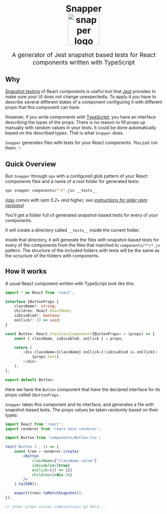 <h1 align="center">
  Snapper
  <br>
  <img src="https://emojipedia-us.s3.amazonaws.com/thumbs/120/apple/118/camera-with-flash_1f4f8.png" alt="snapper logo" title="snapper logo" width="100">
  <br>
</h1>
<p align="center" style="font-size: 1.2rem;">A generator of Jest snapshot based tests for React components written with TypeScript</p>

## Why
[Snapshot testing](https://facebook.github.io/jest/docs/en/snapshot-testing.html) of React components is useful tool that [Jest](https://facebook.github.io/jest/) provides to make sure your UI does not change unexpectedly. To apply it you have to describe several different states of a component configuring it with different props that this component can have. 

However, if you write components with [TypeScript](https://www.typescriptlang.org/), you have an interface describing the types of the props. There is no reason to fill props up manually with random values in your tests. It could be done automatically based on the described types. That is what `Snapper` does. 

`Snapper` generates files with tests for your React components. You just run them. ✨

## Quick Overview

Run `Snapper` through `npx` with a configured glob pattern of your React components files and a name of a root folder for generated tests:

```sh
npx snapper components/**/*.jsx __tests__
```

*([npx](https://medium.com/@maybekatz/introducing-npx-an-npm-package-runner-55f7d4bd282b) comes with npm 5.2+ and higher, see [instructions for older npm versions](https://gist.github.com/gaearon/4064d3c23a77c74a3614c498a8bb1c5f))*

You'll get a folder full of generated snapshot-based tests for every of your components.

It will create a directory called `__tests__` inside the current folder.

Inside that directory, it will generate the files with snapshot-based tests for every of the components from the files that matched to `components/**/*.js` pattern. The structure of the included folders with tests will be the same as the scructure of the folders with components.

## How it works
A usual React component written with TypeScript look like this:

```ts
import * as React from 'react';

interface IButtonProps {
    className?: string;
    children: React.ReactNode;
    isDisabled?: boolean;
    onClick?: () => void;
}

const Button: React.StatelessComponent<IButtonProps> = (props) => {
    const { className, isDisabled, onClick } = props;

    return (
        <div className={className} onClick={!isDisabled && onClick}>
            {props.text}
        </div>
    );
};

export default Button;
```

Here we have the `Button` component that have the declared interface for its props called `IButtonProps`. 

`Snapper` takes this component and its interface, and generates a file with snapshot-based tests. The props values be taken randomly based on their types:

```jsx
import React from 'react';
import renderer from 'react-test-renderer';

import Button from 'components/Button.tsx';

test('Button 1', () => {
    const tree = renderer.create(
        <Button
            className={"className value"}
            isDisabled={true}
            onClick={() => {}}
            children={<div />}
        />
    ).toJSON();

    expect(tree).toMatchSnapshot();
});

// other props values combinations go here...
```


